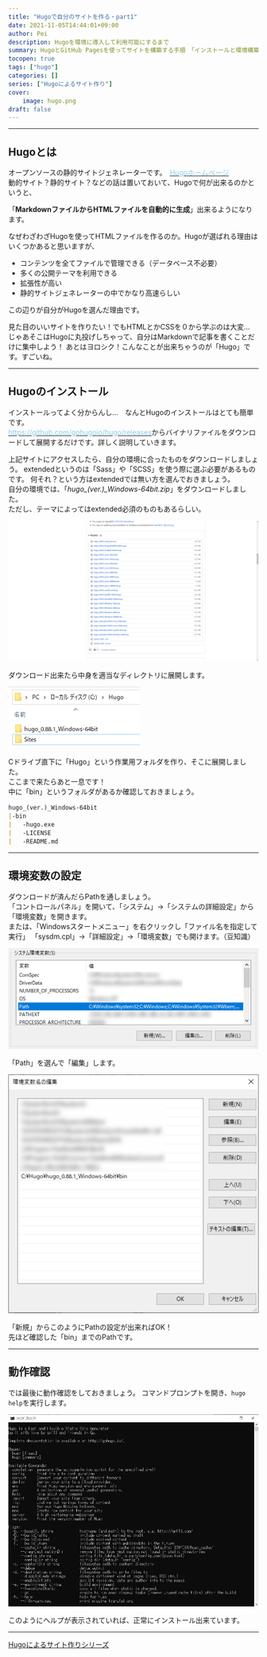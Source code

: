 ```yaml
---
title: "Hugoで自分のサイトを作る・part1"
date: 2021-11-05T14:44:01+09:00
author: Pei
description: Hugoを環境に導入して利用可能にするまで
summary: HugoとGitHub Pagesを使ってサイトを構築する手順　「インストールと環境構築」
tocopen: true
tags: ["hugo"]
categories: []
series: ["Hugoによるサイト作り"]
cover:
    image: hugo.png
draft: false
---
```


---
## Hugoとは
オープンソースの静的サイトジェネレーターです。　[<span style="color:skyblue">Hugoホームページ</span>](https://gohugo.io/)  
動的サイト？静的サイト？などの話は置いておいて、Hugoで何が出来るのかというと、

「**MarkdownファイルからHTMLファイルを自動的に生成**」出来るようになります。

なぜわざわざHugoを使ってHTMLファイルを作るのか。Hugoが選ばれる理由はいくつかあると思いますが、

- コンテンツを全てファイルで管理できる（データベース不必要）
- 多くの公開テーマを利用できる
- 拡張性が高い
- 静的サイトジェネレーターの中でかなり高速らしい

この辺りが自分がHugoを選んだ理由です。

見た目のいいサイトを作りたい！でもHTMLとかCSSを０から学ぶのは大変…  
じゃあそこはHugoに丸投げしちゃって、自分はMarkdownで記事を書くことだけに集中しよう！
あとはヨロシク！こんなことが出来ちゃうのが「Hugo」です。すごいね。

---
## Hugoのインストール
インストールってよく分からんし…　なんとHugoのインストールはとても簡単です。  
[<span style="color:skyblue">https://github.com/gohugoio/hugo/releases</span>](https://github.com/gohugoio/hugo/releases)からバイナリファイルをダウンロードして展開するだけです。詳しく説明していきます。

上記サイトにアクセスしたら、自分の環境に合ったものをダウンロードしましょう。
extendedというのは「Sass」や「SCSS」を使う際に選ぶ必要があるものです。
何それ？という方はextendedでは無い方を選んでおきましょう。  
自分の環境では、「*hugo\_(ver.)_Windows-64bit.zip*」をダウンロードしました。  
ただし、テーマによってはextended必須のものもあるらしい。

![](1.png "Hugoダウンロード")

ダウンロード出来たら中身を適当なディレクトリに展開します。

![](2.png#center "展開")

Cドライブ直下に「Hugo」という作業用フォルダを作り、そこに展開しました。  
ここまで来たらあと一息です！  
中に「bin」というフォルダがあるか確認しておきましょう。
```md {linenos = false}
hugo_(ver.)_Windows-64bit
|-bin
|   -hugo.exe
|   -LICENSE
|   -README.md
```

---
## 環境変数の設定
ダウンロードが済んだらPathを通しましょう。  
「コントロールパネル」を開いて、「システム」→「システムの詳細設定」から  
「環境変数」を開きます。  
または、「Windowsスタートメニュー」を右クリックし「ファイル名を指定して実行」
「sysdm.cpl」→「詳細設定」→「環境変数」でも開けます。（豆知識）

![](3.png#center "環境変数")

「Path」を選んで「編集」します。

![](4.png#center "Pathを通す")

「新規」からこのようにPathの設定が出来ればOK！  
先ほど確認した「bin」までのPathです。

---
## 動作確認
では最後に動作確認をしておきましょう。
コマンドプロンプトを開き、`hugo help`を実行します。

![](5.png#center "動作確認")

このようにヘルプが表示されていれば、正常にインストール出来ています。

---
[Hugoによるサイト作りシリーズ](../../../series/hugoによるサイト作り)
